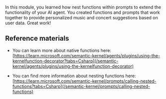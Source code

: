 In this module, you learned how nest functions within prompts to extend the functionality of your AI agent. You created functions and prompts that work together to provide personalized music and concert suggestions based on user data. Great work!

## Reference materials

- You can learn more about native functions here: [https://learn.microsoft.com/semantic-kernel/agents/plugins/using-the-kernelfunction-decorator?tabs=Csharp](/semantic-kernel/agents/plugins/using-the-kernelfunction-decorator)

- You can find more information about nesting functions here: [https://learn.microsoft.com/semantic-kernel/prompts/calling-nested-functions?tabs=Csharp](/semantic-kernel/prompts/calling-nested-functions)
